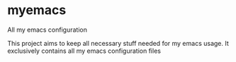 myemacs
=======

All my emacs configuration

This project aims to keep all necessary stuff needed for my emacs usage. It exclusively contains all my emacs configuration files
